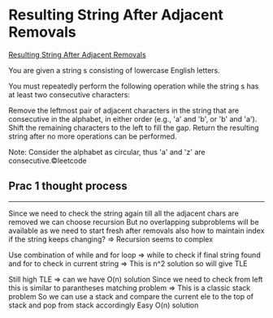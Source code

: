 # Resulting String After Adjacent Removals

[Resulting String After Adjacent Removals](https://leetcode.com/contest/weekly-contest-451/problems/resulting-string-after-adjacent-removals/description/?slug=resulting-string-after-adjacent-removals&region=global_v2)

You are given a string s consisting of lowercase English letters.

You must repeatedly perform the following operation while the string s has at least two consecutive characters:

Remove the leftmost pair of adjacent characters in the string that are consecutive in the alphabet, in either order (e.g., 'a' and 'b', or 'b' and 'a').
Shift the remaining characters to the left to fill the gap.
Return the resulting string after no more operations can be performed.

Note: Consider the alphabet as circular, thus 'a' and 'z' are consecutive.©leetcode

## Prac 1 thought process

------------------------------
Since we need to check the string again till all the adjacent chars are removed we can choose recursion
But no overlapping subproblems will be available as we need to start fresh after removals
also how to maintain index if the string keeps changing? => Recursion seems to complex

Use combination of while and for loop => while to check if final string found and for to check in current string => This is n^2 solution so will give TLE

Still high TLE => can we have O(n) solution
Since we need to check from left this is similar to parantheses matching problem => This is a classic stack problem
So we can use a stack and compare the current ele to the top of stack and pop from stack accordingly
Easy O(n) solution
